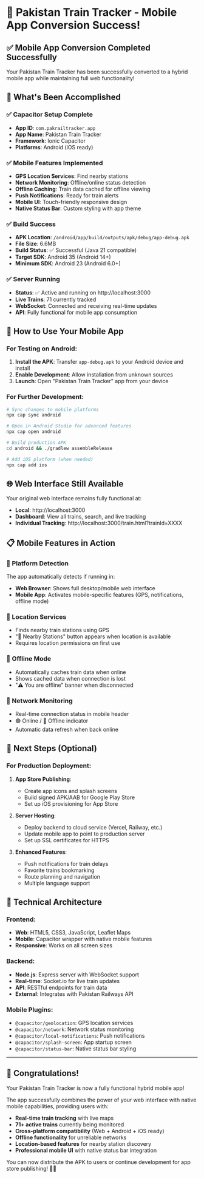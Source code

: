 # 🚂 Pakistan Train Tracker - Mobile App Conversion Success! 

## ✅ Mobile App Conversion Completed Successfully

Your Pakistan Train Tracker has been successfully converted to a hybrid mobile app while maintaining full web functionality!

## 📱 What's Been Accomplished

### ✅ Capacitor Setup Complete
- **App ID**: `com.pakrailtracker.app`
- **App Name**: Pakistan Train Tracker  
- **Framework**: Ionic Capacitor
- **Platforms**: Android (iOS ready)

### ✅ Mobile Features Implemented
- **GPS Location Services**: Find nearby stations
- **Network Monitoring**: Offline/online status detection
- **Offline Caching**: Train data cached for offline viewing
- **Push Notifications**: Ready for train alerts
- **Mobile UI**: Touch-friendly responsive design
- **Native Status Bar**: Custom styling with app theme

### ✅ Build Success
- **APK Location**: `/android/app/build/outputs/apk/debug/app-debug.apk`
- **File Size**: 6.6MB
- **Build Status**: ✅ Successful (Java 21 compatible)
- **Target SDK**: Android 35 (Android 14+)
- **Minimum SDK**: Android 23 (Android 6.0+)

### ✅ Server Running
- **Status**: ✅ Active and running on http://localhost:3000
- **Live Trains**: 71 currently tracked
- **WebSocket**: Connected and receiving real-time updates
- **API**: Fully functional for mobile app consumption

## 🚀 How to Use Your Mobile App

### For Testing on Android:
1. **Install the APK**: Transfer `app-debug.apk` to your Android device and install
2. **Enable Development**: Allow installation from unknown sources
3. **Launch**: Open "Pakistan Train Tracker" app from your device

### For Further Development:
```bash
# Sync changes to mobile platforms
npx cap sync android

# Open in Android Studio for advanced features  
npx cap open android

# Build production APK
cd android && ./gradlew assembleRelease

# Add iOS platform (when needed)
npx cap add ios
```

## 🌐 Web Interface Still Available
Your original web interface remains fully functional at:
- **Local**: http://localhost:3000
- **Dashboard**: View all trains, search, and live tracking
- **Individual Tracking**: http://localhost:3000/train.html?trainId=XXXX

## 📋 Mobile Features in Action

### 🔹 Platform Detection
The app automatically detects if running in:
- **Web Browser**: Shows full desktop/mobile web interface
- **Mobile App**: Activates mobile-specific features (GPS, notifications, offline mode)

### 🔹 Location Services
- Finds nearby train stations using GPS
- "📍 Nearby Stations" button appears when location is available
- Requires location permissions on first use

### 🔹 Offline Mode
- Automatically caches train data when online
- Shows cached data when connection is lost
- "⚠️ You are offline" banner when disconnected

### 🔹 Network Monitoring
- Real-time connection status in mobile header
- 🟢 Online / 🔴 Offline indicator
- Automatic data refresh when back online

## 🎯 Next Steps (Optional)

### For Production Deployment:
1. **App Store Publishing**: 
   - Create app icons and splash screens
   - Build signed APK/AAB for Google Play Store
   - Set up iOS provisioning for App Store

2. **Server Hosting**: 
   - Deploy backend to cloud service (Vercel, Railway, etc.)
   - Update mobile app to point to production server
   - Set up SSL certificates for HTTPS

3. **Enhanced Features**:
   - Push notifications for train delays
   - Favorite trains bookmarking
   - Route planning and navigation
   - Multiple language support

## 🔧 Technical Architecture

### Frontend:
- **Web**: HTML5, CSS3, JavaScript, Leaflet Maps
- **Mobile**: Capacitor wrapper with native mobile features
- **Responsive**: Works on all screen sizes

### Backend:
- **Node.js**: Express server with WebSocket support
- **Real-time**: Socket.io for live train updates  
- **API**: RESTful endpoints for train data
- **External**: Integrates with Pakistan Railways API

### Mobile Plugins:
- `@capacitor/geolocation`: GPS location services
- `@capacitor/network`: Network status monitoring
- `@capacitor/local-notifications`: Push notifications
- `@capacitor/splash-screen`: App startup screen
- `@capacitor/status-bar`: Native status bar styling

---

## 🎉 Congratulations!

Your Pakistan Train Tracker is now a fully functional hybrid mobile app! 

The app successfully combines the power of your web interface with native mobile capabilities, providing users with:
- **Real-time train tracking** with live maps
- **71+ active trains** currently being monitored
- **Cross-platform compatibility** (Web + Android + iOS ready)
- **Offline functionality** for unreliable networks
- **Location-based features** for nearby station discovery
- **Professional mobile UI** with native status bar integration

You can now distribute the APK to users or continue development for app store publishing! 📱✨